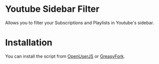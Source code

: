 # Youtube Sidebar Filter
Allows you to filter your Subscriptions and Playlists in Youtube's sidebar.

# Installation
You can install the script from [OpenUserJS](https://openuserjs.org/scripts/ZHAL9K/Youtube_Sidebar_Filter) or [GreasyFork](https://greasyfork.org/en/scripts/27736-youtube-sidebar-filter).
